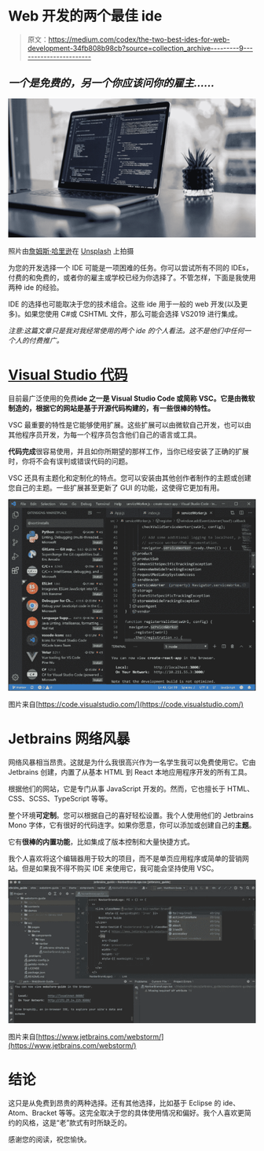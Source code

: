 # Web 开发的两个最佳 ide

> 原文：<https://medium.com/codex/the-two-best-ides-for-web-development-34fb808b98cb?source=collection_archive---------9----------------------->

## *一个是免费的，另一个你应该问你的雇主……*

![](img/f18e907b4a0d2abc1995bbc736cd5870.png)

照片由[詹姆斯·哈里逊](https://unsplash.com/@jstrippa?utm_source=unsplash&utm_medium=referral&utm_content=creditCopyText)在 [Unsplash](https://unsplash.com/s/photos/programming?utm_source=unsplash&utm_medium=referral&utm_content=creditCopyText) 上拍摄

为您的开发选择一个 IDE 可能是一项困难的任务。你可以尝试所有不同的 IDEs，付费的和免费的，或者你的雇主或学校已经为你选择了。不管怎样，下面是我使用两种 ide 的经验。

IDE 的选择也可能取决于您的技术组合。这些 ide 用于一般的 web 开发(以及更多)。如果您使用 C#或 CSHTML 文件，那么可能会选择 VS2019 进行集成。

*注意:这篇文章只是我对我经常使用的两个 ide 的个人看法。这不是他们中任何一个人的付费推广。*

# [Visual Studio 代码](https://code.visualstudio.com/)

目前最广泛使用的免费**ide 之一是 **Visual Studio Code** 或简称 VSC。它是由微软制造的，根据它的网站是基于开源代码构建的，有一些很棒的特性。**

VSC 最重要的特性是它能够使用扩展。这些扩展可以由微软自己开发，也可以由其他程序员开发，为每一个程序员包含他们自己的语言或工具。

**代码完成**很容易使用，并且如你所期望的那样工作，当你已经安装了正确的扩展时，你将不会有误判或错误代码的问题。

VSC 还具有主题化和定制化的特点。您可以安装由其他创作者制作的主题或创建您自己的主题。一些扩展甚至更新了 GUI 的功能，这使得它更加有用。

![](img/528288564234cedce5b06bce043c1a1e.png)

图片来自[https://code.visualstudio.com/](https://code.visualstudio.com/)

# Jetbrains 网络风暴

网络风暴相当昂贵。这就是为什么我很高兴作为一名学生我可以免费使用它。它由 Jetbrains 创建，内置了从基本 HTML 到 React 本地应用程序开发的所有工具。

根据他们的网站，它是专门从事 JavaScript 开发的。然而，它也擅长于 HTML、CSS、SCSS、TypeScript 等等。

整个环境**可定制**。您可以根据自己的喜好轻松设置。我个人使用他们的 Jetbrains Mono 字体，它有很好的代码连字。如果你愿意，你可以添加或创建自己的**主题**。

它有**很棒的内置功能**，比如集成了版本控制和大量快捷方式。

我个人喜欢将这个编辑器用于较大的项目，而不是单页应用程序或简单的营销网站。但是如果我不得不购买 IDE 来使用它，我可能会坚持使用 VSC。

![](img/fb952d18290e584d4f5a899960834f81.png)

图片来自[https://www.jetbrains.com/webstorm/](https://www.jetbrains.com/webstorm/)

# 结论

这只是从免费到昂贵的两种选择。还有其他选择，比如基于 Eclipse 的 ide、Atom、Bracket 等等。这完全取决于您的具体使用情况和偏好。我个人喜欢更简约的风格，这是“老”款式有时所缺乏的。

感谢您的阅读，祝您愉快。